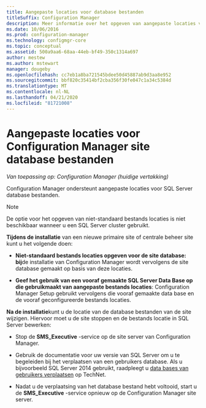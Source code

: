 ```yaml
---
title: Aangepaste locaties voor database bestanden
titleSuffix: Configuration Manager
description: Meer informatie over het opgeven van aangepaste locaties voor SQL Server database bestanden.
ms.date: 10/06/2016
ms.prod: configuration-manager
ms.technology: configmgr-core
ms.topic: conceptual
ms.assetid: 500a9aa6-68aa-44eb-bf49-350c1314a697
author: mestew
ms.author: mstewart
manager: dougeby
ms.openlocfilehash: cc7eb1a8ba721545bdee50d45887ab9d3aa8e952
ms.sourcegitcommit: bbf820c35414bf2cba356f30fe047c1a34c5384d
ms.translationtype: MT
ms.contentlocale: nl-NL
ms.lasthandoff: 04/21/2020
ms.locfileid: "81721008"
---
```

# <a name="custom-locations-for-configuration-manager-site-database-files"></a>Aangepaste locaties voor Configuration Manager site database bestanden

*Van toepassing op: Configuration Manager (huidige vertakking)*

 Configuration Manager ondersteunt aangepaste locaties voor SQL Server database bestanden.  

> [!NOTE]  
>  De optie voor het opgeven van niet-standaard bestands locaties is niet beschikbaar wanneer u een SQL Server cluster gebruikt.  

 **Tijdens de installatie** van een nieuwe primaire site of centrale beheer site kunt u het volgende doen:  

-   **Niet-standaard bestands locaties opgeven voor de site database: bij**de installatie van Configuration Manager wordt vervolgens de site database gemaakt op basis van deze locaties.  

-   **Geef het gebruik van een vooraf gemaakte SQL Server Data Base op die gebruikmaakt van aangepaste bestands locaties**: Configuration Manager Setup gebruikt vervolgens die vooraf gemaakte data base en de vooraf geconfigureerde bestands locaties.  

**Na de installatie**kunt u de locatie van de database bestanden van de site wijzigen. Hiervoor moet u de site stoppen en de bestands locatie in SQL Server bewerken:  

-   Stop de **SMS_Executive** -service op de site server van Configuration Manager.  

-   Gebruik de documentatie voor uw versie van SQL Server om u te begeleiden bij het verplaatsen van een gebruikers database. Als u bijvoorbeeld SQL Server 2014 gebruikt, raadpleegt u [data bases van gebruikers verplaatsen](https://technet.microsoft.com/library/ms345483\(v=sql.120\).aspx) op TechNet.  

-   Nadat u de verplaatsing van het database bestand hebt voltooid, start u de **SMS_Executive** -service opnieuw op de Configuration Manager site server.  
